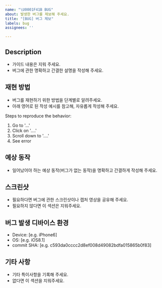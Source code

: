 ```yaml
---
name: "\U0001F41B BUG"
about: 발생한 버그를 제보해 주세요.
title: "[BUG] 버그 제보"
labels: bug
assignees: ''

---
```


## Description
- 가이드 내용은 지워 주세요.
- 버그에 관한 명확하고 간결한 설명을 작성해 주세요.

## 재현 방법
- 버그를 재현하기 위한 방법을 단계별로 알려주세요.
- 아래 영어로 된 작성 예시를 참고해, 자유롭게 작성해 주세요.

Steps to reproduce the behavior:
1. Go to '...'
2. Click on '....'
3. Scroll down to '....'
4. See error

## 예상 동작
- 일어났어야 하는 예상 동작(버그가 없는 동작)을 명확하고 간결하게 작성해 주세요.

## 스크린샷 
- 필요하다면 버그에 관한 스크린샷이나 캡처 영상을 공유해 주세요.
- 필요하지 않다면 이 섹션은 지워주세요. 

## 버그 발생 디바이스 환경
 - Device: [e.g. iPhone6]
 - OS: [e.g. iOS8.1]
 - commit SHA: [e.g. c593da0cccc2d8ef008d49082bdfa015865b0f83]

## 기타 사항
- 기타 특이사항을 기록해 주세요.
- 없다면 이 섹션을 지워주세요.
